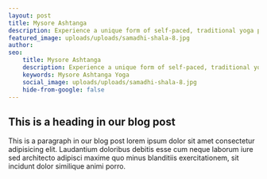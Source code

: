 ```yaml
---
layout: post
title: Mysore Ashtanga
description: Experience a unique form of self-paced, traditional yoga practice. In this style, students follow their own breath and rhythm, receiving personalized instruction and adjustments from the teacher.
featured_image: uploads/uploads/samadhi-shala-8.jpg
author: 
seo: 
    title: Mysore Ashtanga
    description: Experience a unique form of self-paced, traditional yoga practice. In this style, students follow their own breath and rhythm, receiving personalized instruction and adjustments from the teacher.
    keywords: Mysore Ashtanga Yoga
    social_image: uploads/uploads/samadhi-shala-8.jpg
    hide-from-google: false
---
```


## This is a heading in our blog post 

This  is a paragraph in our blog post lorem ipsum dolor sit amet consectetur adipisicing elit. Laudantium doloribus debitis esse cum neque laborum iure sed architecto adipisci maxime quo minus blanditiis exercitationem, sit incidunt dolor similique animi porro.